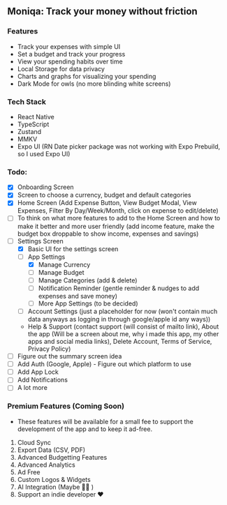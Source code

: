 ## Moniqa: Track your money without friction

### Features

- Track your expenses with simple UI
- Set a budget and track your progress
- View your spending habits over time
- Local Storage for data privacy
- Charts and graphs for visualizing your spending
- Dark Mode for owls (no more blinding white screens)

### Tech Stack

- React Native
- TypeScript
- Zustand
- MMKV
- Expo UI (RN Date picker package was not working with Expo Prebuild, so I used Expo UI)

### Todo:

- [x] Onboarding Screen
- [x] Screen to choose a currency, budget and default categories
- [x] Home Screen (Add Expense Button, View Budget Modal, View Expenses, Filter By Day/Week/Month, click on expense to edit/delete)
- [ ] To think on what more features to add to the Home Screen and how to make it better and more user friendly (add income feature, make the budget box droppable to show income, expenses and savings)
- [ ] Settings Screen
  - [x] Basic UI for the settings screen
  - [ ] App Settings
    - [x] Manage Currency
    - [ ] Manage Budget
    - [ ] Manage Categories (add & delete)
    - [ ] Notification Reminder (gentle reminder & nudges to add expenses and save money)
    - [ ] More App Settings (to be decided)
  - [ ] Account Settings (just a placeholder for now (won't contain much data anyways as logging in through google/apple id any ways))
  - Help & Support (contact support (will consist of mailto link), About the app (Will be a screen about me, why i made this app, my other apps and social media links), Delete Account, Terms of Service, Privacy Policy)
- [ ] Figure out the summary screen idea
- [ ] Add Auth (Google, Apple) - Figure out which platform to use
- [ ] Add App Lock
- [ ] Add Notifications
- [ ] A lot more

### Premium Features (Coming Soon)

- These features will be available for a small fee to support the development of the app and to keep it ad-free.

1. Cloud Sync
2. Export Data (CSV, PDF)
3. Advanced Budgetting Features
4. Advanced Analytics
5. Ad Free
6. Custom Logos & Widgets
7. AI Integration (Maybe 🤷‍♂️ )
8. Support an indie developer ❤️
